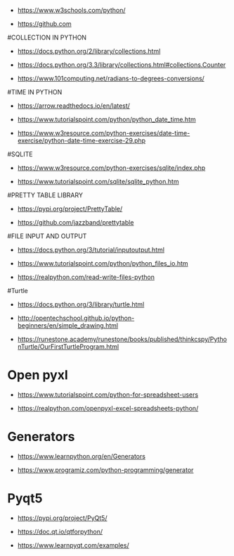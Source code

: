 - https://www.w3schools.com/python/

- https://github.com


#COLLECTION IN PYTHON
- https://docs.python.org/2/library/collections.html

- https://docs.python.org/3.3/library/collections.html#collections.Counter

- https://www.101computing.net/radians-to-degrees-conversions/


#TIME IN PYTHON
- https://arrow.readthedocs.io/en/latest/

- https://www.tutorialspoint.com/python/python_date_time.htm

- https://www.w3resource.com/python-exercises/date-time-exercise/python-date-time-exercise-29.php


#SQLITE
- https://www.w3resource.com/python-exercises/sqlite/index.php

- https://www.tutorialspoint.com/sqlite/sqlite_python.htm


#PRETTY TABLE LIBRARY
- https://pypi.org/project/PrettyTable/

- https://github.com/jazzband/prettytable


#FILE INPUT AND OUTPUT
- https://docs.python.org/3/tutorial/inputoutput.html

- https://www.tutorialspoint.com/python/python_files_io.htm

- https://realpython.com/read-write-files-python

#Turtle
- https://docs.python.org/3/library/turtle.html

- http://opentechschool.github.io/python-beginners/en/simple_drawing.html

- https://runestone.academy/runestone/books/published/thinkcspy/PythonTurtle/OurFirstTurtleProgram.html

# Open pyxl
- https://www.tutorialspoint.com/python-for-spreadsheet-users

- https://realpython.com/openpyxl-excel-spreadsheets-python/

# Generators

- https://www.learnpython.org/en/Generators

- https://www.programiz.com/python-programming/generator

# Pyqt5
- https://pypi.org/project/PyQt5/

- https://doc.qt.io/qtforpython/

- https://www.learnpyqt.com/examples/

